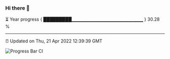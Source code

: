 ### Hi there 👋

⏳ Year progress { █████████▁▁▁▁▁▁▁▁▁▁▁▁▁▁▁▁▁▁▁▁▁ } 30.28 %

---

⏰ Updated on Thu, 21 Apr 2022 12:39:39 GMT

![Progress Bar CI](https://github.com/ZhaoGui/ZhaoGui/workflows/Progress%20Bar%20CI/badge.svg)
